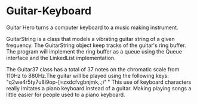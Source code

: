 # Guitar-Keyboard
Guitar Hero turns a computer keyboard to a music making instrument.


GuitarString is a class that models a vibrating guitar string of a given frequency. The GuitarString object keep tracks of the guitar's ring buffer. The program will implement the ring buffer as a queue using the Queue<E> interface and the LinkedList<E> implementation. 

  
The Guitar37 class has a total of 37 notes on the chromatic scale from 110Hz to 880Hz.The guitar will be played using the following keys: 
"q2we4r5ty7u8i9op-[=zxdcfvgbnjmk,.;/' "
This use of keyboard characters really imitates a piano keyboard instead of a guitar. Making playing songs a little easier for people used to a piano keyboard.
